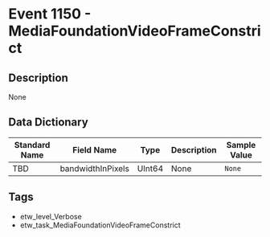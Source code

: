 # Event 1150 - MediaFoundationVideoFrameConstrict

## Description
None

## Data Dictionary
|Standard Name|Field Name|Type|Description|Sample Value|
|---|---|---|---|---|
|TBD|bandwidthInPixels|UInt64|None|`None`|

## Tags
* etw_level_Verbose
* etw_task_MediaFoundationVideoFrameConstrict